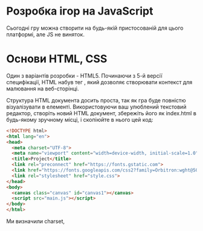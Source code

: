 # Розробка ігор на JavaScript

Сьогодні гру можна створити на будь-якій пристосованій для цього платформі, але JS не виняток.

# Основи HTML, CSS

Один з варіантів розробки - HTML5. Починаючи з 5-й версії специфікації, HTML набув тег <canvas>, який дозволяє створювати контекст для малювання на веб-сторінці.

Структура HTML документа досить проста, так як гра буде повністю візуалізувати в <canvas> елементі. Використовуючи ваш улюблений текстовий редактор, створіть новий HTML документ, збережіть його як index.html в будь-якому зручному місці, і скопіюйте в нього цей код:

  ```html
  <!DOCTYPE html>
<html lang="en">
<head>
    <meta charset="UTF-8">
    <meta name="viewport" content="width=device-width, initial-scale=1.0">
    <title>Project</title>
    <link rel="preconnect" href="https://fonts.gstatic.com"> 
    <link href="https://fonts.googleapis.com/css2?family=Orbitron:wght@500&display=swap" rel="stylesheet">  
    <link rel="stylesheet" href="style.css">
</head>
<body>
    <canvas class="canvas" id="canvas1"></canvas>
    <script src="main.js"></script>
</body>
</html>
  ```
  
Ми визначили charset, <title> і якийсь базовий CSS в заголовку. Тіло документа містить елементи <canvas> і <script> - ми будемо візуалізувати гру всередині першого і писати JavaScript код, який управляє грою, в другому. Елемент <canvas> має id рівний canvas1, який дозволяє однозначно відшукати елемент.

```CSS
  body{
    background: black;
}
canvas{  
    position: absolute;
    top: 50%;
    left: 50%;
    transform: translate(-50%, -50%);
    width: 900px;
    height: 600px;
    background: url('ground.png') no-repeat;
    background-size: cover;
    font-family: 'Orbitron', sans-serif;
}```
  
## Основи Canvas
  asdasdasdsad
  
#
#
#
#
#
#
#
#
